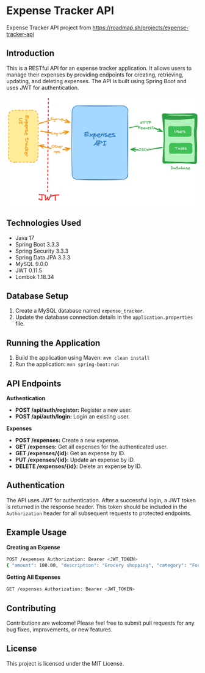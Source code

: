 # Expense Tracker API

Expense Tracker API project from https://roadmap.sh/projects/expense-tracker-api
## Introduction

This is a RESTful API for an expense tracker application. It allows users to manage their expenses by providing endpoints for creating, retrieving, updating, and deleting expenses. The API is built using Spring Boot and uses JWT for authentication.

![img.png](img.png)

## Technologies Used

- Java 17
- Spring Boot 3.3.3
- Spring Security 3.3.3
- Spring Data JPA 3.3.3
- MySQL 9.0.0
- JWT 0.11.5
- Lombok 1.18.34

## Database Setup

1. Create a MySQL database named `expense_tracker`.
2. Update the database connection details in the `application.properties` file.

## Running the Application

1. Build the application using Maven: `mvn clean install`
2. Run the application: `mvn spring-boot:run`

## API Endpoints

**Authentication**

- **POST /api/auth/register:** Register a new user.
- **POST /api/auth/login:** Login an existing user.

**Expenses**

- **POST /expenses:** Create a new expense.
- **GET /expenses:** Get all expenses for the authenticated user.
- **GET /expenses/{id}:** Get an expense by ID.
- **PUT /expenses/{id}:** Update an expense by ID.
- **DELETE /expenses/{id}:** Delete an expense by ID.

## Authentication

The API uses JWT for authentication. After a successful login, a JWT token is returned in the response header. This token should be included in the `Authorization` header for all subsequent requests to protected endpoints.

## Example Usage

**Creating an Expense**
```bash
POST /expenses Authorization: Bearer <JWT_TOKEN>
{ "amount": 100.00, "description": "Grocery shopping", "category": "Food" }
```

**Getting All Expenses**
```bash
GET /expenses Authorization: Bearer <JWT_TOKEN>

```

## Contributing

Contributions are welcome! Please feel free to submit pull requests for any bug fixes, improvements, or new features.

## License

This project is licensed under the MIT License.
